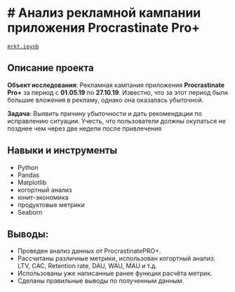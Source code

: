 # # Анализ рекламной кампании приложения **Procrastinate Pro+**
<code>[mrkt.ipynb](https://github.com/AleksandrK86/practicum/blob/main/mrkt/mrkt.ipynb)
</code>

## Описание проекта
**Объект исследования**:
Рекламная кампания приложения **Procrastinate Pro+** за период с **01.05.19** по **27.10.19**. Известно, что за этот период были большие вложения в рекламу, однако она оказалась убыточной.

**Задача**:
Выявить причину убыточности и дать рекомендации по исправлению ситуации. Учесть, что пользователи должны окупаться не позднее чем через две недели после привлечения

## Навыки и инструменты

* Python
* Pandas
* Matplotlib
* когортный анализ
* юнит-экономика
* продуктовые метрики
* Seaborn

##  **Выводы:**

* Проведен анализ данных от ProcrastinatePRO+.
* Рассчитаны различные метрики, использован когортный анализ: LTV, CAC, Retention rate, DAU, WAU, MAU и т.д. 
* Использованы уже написанные ранее функции расчёта метрик.
* Сделаны правильные выводы по полученным данным.
